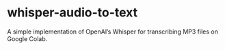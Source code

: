 # whisper-audio-to-text
A simple implementation of OpenAI’s Whisper for transcribing MP3 files on Google Colab.

